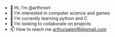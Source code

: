 - 👋 Hi, I’m @arthmorl
- 👀 I’m interested in computer science and games
- 🌱 I’m currently learning python and C
- 💞️ I’m looking to collaborate on projects
- 📫 How to reach me arthuraalen16@gmail.com


